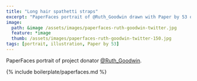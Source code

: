 ```yaml
---
title: "Long hair spathetti straps"
excerpt: "PaperFaces portrait of @Ruth_Goodwin drawn with Paper by 53 on an iPad."
image: 
  path: &image /assets/images/paperfaces-ruth-goodwin-twitter.jpg 
  feature: *image
  thumb: /assets/images/paperfaces-ruth-goodwin-twitter-150.jpg
tags: [portrait, illustration, Paper by 53]
---
```


PaperFaces portrait of project donator [@Ruth_Goodwin](http://twitter.com/Ruth_Goodwin).

{% include boilerplate/paperfaces.md %}
